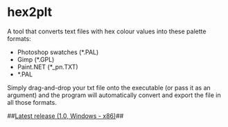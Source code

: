 # hex2plt
A tool that converts text files with hex colour values into these palette formats:

- Photoshop swatches (*.PAL)
- Gimp (*.GPL)
- Paint.NET (*_pn.TXT)
- *.PAL

Simply drag-and-drop your txt file onto the executable (or pass it as an argument) and the program will automatically convert and export the file in all those formats.

##[Latest release (1.0, Windows - x86)](https://github.com/Blokatt/hex2plt/releases/latest)##
